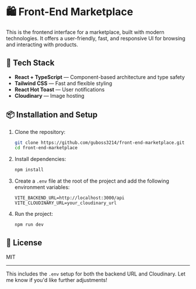 # 🛍️ Front-End Marketplace

This is the frontend interface for a marketplace, built with modern technologies. It offers a user-friendly, fast, and responsive UI for browsing and interacting with products.

## 🚀 Tech Stack

- **React + TypeScript** — Component-based architecture and type safety
- **Tailwind CSS** — Fast and flexible styling
- **React Hot Toast** — User notifications
- **Cloudinary** — Image hosting

## 📦 Installation and Setup

1. Clone the repository:
   ```bash
   git clone https://github.com/guboss3214/front-end-marketplace.git
   cd front-end-marketplace
   ```

2. Install dependencies:
   ```bash
   npm install
   ```

3. Create a `.env` file at the root of the project and add the following environment variables:

   ```env
   VITE_BACKEND_URL=http://localhost:3000/api
   VITE_CLOUDINARY_URL=your_cloudinary_url
   ```

4. Run the project:
   ```bash
   npm run dev
   ```
## 📄 License

MIT

---

This includes the `.env` setup for both the backend URL and Cloudinary. Let me know if you'd like further adjustments!
